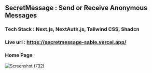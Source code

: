 
## SecretMessage : Send or Receive Anonymous Messages

### Tech Stack : Next.js, NextAuth.js, Tailwind CSS, Shadcn

### Live url : https://secretmessage-sable.vercel.app/


### Home Page
![Screenshot (732)](https://github.com/suryansh-bhatnagar/secretmessage/assets/90460257/8774e2fe-280e-4a7d-acda-7aaa74c3f76b)
